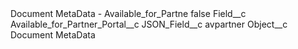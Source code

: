 <?xml version="1.0" encoding="UTF-8"?>
<CustomMetadata xmlns="http://soap.sforce.com/2006/04/metadata" xmlns:xsi="http://www.w3.org/2001/XMLSchema-instance" xmlns:xsd="http://www.w3.org/2001/XMLSchema">
    <label>Document MetaData - Available_for_Partne</label>
    <protected>false</protected>
    <values>
        <field>Field__c</field>
        <value xsi:type="xsd:string">Available_for_Partner_Portal__c</value>
    </values>
    <values>
        <field>JSON_Field__c</field>
        <value xsi:type="xsd:string">avpartner</value>
    </values>
    <values>
        <field>Object__c</field>
        <value xsi:type="xsd:string">Document MetaData</value>
    </values>
</CustomMetadata>
